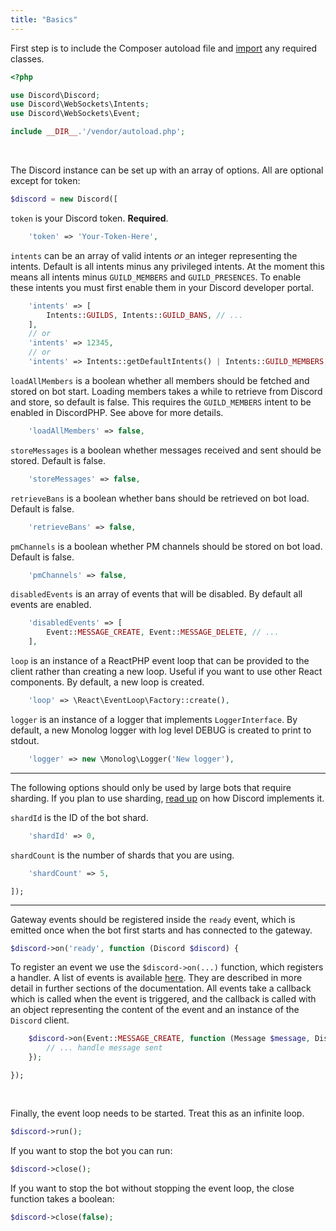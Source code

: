 ```yaml
---
title: "Basics"
---
```


First step is to include the Composer autoload file and [import](https://www.php.net/manual/en/language.namespaces.importing.php) any required classes.

```php
<?php

use Discord\Discord;
use Discord\WebSockets\Intents;
use Discord\WebSockets\Event;

include __DIR__.'/vendor/autoload.php';
```

<br>

The Discord instance can be set up with an array of options. All are optional except for token:

```php
$discord = new Discord([
```

`token` is your Discord token. **Required**.

```php
    'token' => 'Your-Token-Here',
```

`intents` can be an array of valid intents _or_ an integer representing the intents. Default is all intents minus any privileged intents.
At the moment this means all intents minus `GUILD_MEMBERS` and `GUILD_PRESENCES`. To enable these intents you must first enable them in your
Discord developer portal.

```php
    'intents' => [
        Intents::GUILDS, Intents::GUILD_BANS, // ...
    ],
    // or
    'intents' => 12345,
    // or
    'intents' => Intents::getDefaultIntents() | Intents::GUILD_MEMBERS, // default intents as well as guild members
```

`loadAllMembers` is a boolean whether all members should be fetched and stored on bot start.
Loading members takes a while to retrieve from Discord and store, so default is false.
This requires the `GUILD_MEMBERS` intent to be enabled in DiscordPHP. See above for more details.

```php
    'loadAllMembers' => false,
```

`storeMessages` is a boolean whether messages received and sent should be stored. Default is false.

```php
    'storeMessages' => false,
```

`retrieveBans` is a boolean whether bans should be retrieved on bot load. Default is false.

```php
    'retrieveBans' => false,
```

`pmChannels` is a boolean whether PM channels should be stored on bot load. Default is false.

```php
    'pmChannels' => false,
```

`disabledEvents` is an array of events that will be disabled. By default all events are enabled.

```php
    'disabledEvents' => [
        Event::MESSAGE_CREATE, Event::MESSAGE_DELETE, // ...
    ],
```

`loop` is an instance of a ReactPHP event loop that can be provided to the client rather than creating a new loop.
Useful if you want to use other React components. By default, a new loop is created.

```php
    'loop' => \React\EventLoop\Factory::create(),
```

`logger` is an instance of a logger that implements `LoggerInterface`. By default, a new Monolog logger with log level DEBUG is created to print to stdout.

```php
    'logger' => new \Monolog\Logger('New logger'),
```

<hr>

The following options should only be used by large bots that require sharding. If you plan to use sharding, [read up](https://discord.com/developers/docs/topics/gateway#sharding) on how Discord implements it.

`shardId` is the ID of the bot shard.

```php
    'shardId' => 0,
```

`shardCount` is the number of shards that you are using.

```php
    'shardCount' => 5,
```

```
]);
```

<hr>

Gateway events should be registered inside the `ready` event, which is emitted once when the bot first starts and has connected to the gateway.

```php
$discord->on('ready', function (Discord $discord) {
```

To register an event we use the `$discord->on(...)` function, which registers a handler.
A list of events is available [here](https://github.com/discord-php/DiscordPHP/blob/master/src/Discord/WebSockets/Event.php#L30-L75). They are described in more detail in further sections of the documentation.
All events take a callback which is called when the event is triggered, and the callback is called with an object representing the content of the event and an instance of the `Discord` client.

```php
    $discord->on(Event::MESSAGE_CREATE, function (Message $message, Discord $discord) {
        // ... handle message sent
    });
```

```
});
```

<br>

Finally, the event loop needs to be started. Treat this as an infinite loop.

```php
$discord->run();
```

<div>
If you want to stop the bot you can run:

```php
$discord->close();
```

If you want to stop the bot without stopping the event loop, the close function takes a boolean:

```php
$discord->close(false);
```

</div>
